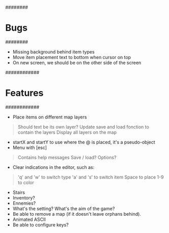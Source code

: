 
 ########
 # Bugs #
 ########

 - Missing background behind item types
 - Move item placement text to bottom when cursor on top
 - On new screen, we should be on the other side of the screen


 ############
 # Features #
 ############

 - Place items on different map layers
  > Should text be its own layer?
  > Update save and load fonction to contain the layers
  > Display all layers on the map
 - startX and startY to use where the @ is placed, it's a pseudo-object
 - Menu with [esc]
  > Contains help messages
  > Save / load?
  > Options?
 - Clear indications in the editor, such as:
  > 'q' and 'w' to switch type
  > 'a' and 's' to switch item
  > Space to place
  > 1-9 to color
- Stairs
- Inventory?
- Ennemies?
- What's the setting? What's the aim of the game?
- Be able to remove a map (if it doesn't leave orphans behind).
- Animated ASCII
- Be able to configure keys?

